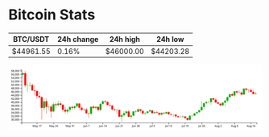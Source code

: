 # Bitcoin Stats

BTC/USDT|24h change|24h high|24h low|
|---|---|---|---|
|$44961.55|0.16%|$46000.00|$44203.28|

<img src="./chart.svg">
